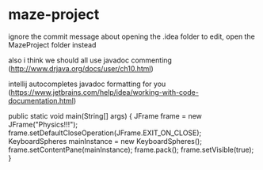 # maze-project
ignore the commit message about opening the .idea folder to edit, open the MazeProject folder instead

also i think we should all use javadoc commenting (http://www.drjava.org/docs/user/ch10.html)

intellij autocompletes javadoc formatting for you (https://www.jetbrains.com/help/idea/working-with-code-documentation.html)

public static void main(String[] args) {
        JFrame frame = new JFrame("Physics!!!");
        frame.setDefaultCloseOperation(JFrame.EXIT_ON_CLOSE);
        KeyboardSpheres mainInstance = new KeyboardSpheres();
        frame.setContentPane(mainInstance);
        frame.pack();
        frame.setVisible(true);
    }
